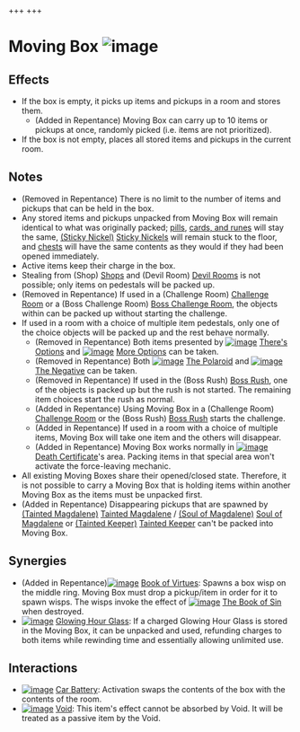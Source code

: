 +++
+++

 # Moving Box ![image](/image/Moving_Box.png) 


Effects
---------


* If the box is empty, it picks up items and pickups in a room and stores them.
	+ (Added in Repentance) Moving Box can carry up to 10 items or pickups at once, randomly picked (i.e. items are not prioritized).
* If the box is not empty, places all stored items and pickups in the current room.


Notes
-------


* (Removed in Repentance) There is no limit to the number of items and pickups that can be held in the box.
* Any stored items and pickups unpacked from Moving Box will remain identical to what was originally packed; [pills](/wiki/Pills "Pills"), [cards, and runes](/wiki/Cards_and_Runes "Cards and Runes") will stay the same, [(Sticky Nickel)](/wiki/Sticky_Nickel "Sticky Nickel") [Sticky Nickels](/wiki/Sticky_Nickel "Sticky Nickel") will remain stuck to the floor, and [chests](/wiki/Chests "Chests") will have the same contents as they would if they had been opened immediately.
* Active items keep their charge in the box.
* Stealing from (Shop) [Shops](/wiki/Shop "Shop") and (Devil Room) [Devil Rooms](/wiki/Devil_Room "Devil Room") is not possible; only items on pedestals will be packed up.
* (Removed in Repentance) If used in a (Challenge Room) [Challenge Room](/wiki/Challenge_Room "Challenge Room") or a (Boss Challenge Room) [Boss Challenge Room](/wiki/Boss_Challenge_Room "Boss Challenge Room"), the objects within can be packed up without starting the challenge.
* If used in a room with a choice of multiple item pedestals, only one of the choice objects will be packed up and the rest behave normally.
	+ (Removed in Repentance) Both items presented by [![image](/image/There%27s_Options.png)](/wiki/There%27s_Options "There's Options") [There's Options](/wiki/There%27s_Options "There's Options") and [![image](/image/More_Options.png)](/wiki/More_Options "More Options") [More Options](/wiki/More_Options "More Options") can be taken.
	+ (Removed in Repentance) Both [![image](/image/The_Polaroid.png)](/wiki/The_Polaroid "The Polaroid") [The Polaroid](/wiki/The_Polaroid "The Polaroid") and [![image](/image/The_Negative.png)](/wiki/The_Negative "The Negative") [The Negative](/wiki/The_Negative "The Negative") can be taken.
	+ (Removed in Repentance) If used in the (Boss Rush) [Boss Rush](/wiki/Boss_Rush "Boss Rush"), one of the objects is packed up but the rush is not started. The remaining item choices start the rush as normal.
	+ (Added in Repentance) Using Moving Box in a (Challenge Room) [Challenge Room](/wiki/Challenge_Room "Challenge Room") or the (Boss Rush) [Boss Rush](/wiki/Boss_Rush "Boss Rush") starts the challenge.
	+ (Added in Repentance) If used in a room with a choice of multiple items, Moving Box will take one item and the others will disappear.
	+ (Added in Repentance) Moving Box works normally in [![image](/image/Death_Certificate.png)](/wiki/Death_Certificate "Death Certificate") [Death Certificate](/wiki/Death_Certificate "Death Certificate")'s area. Packing items in that special area won't activate the force-leaving mechanic.
* All existing Moving Boxes share their opened/closed state. Therefore, it is not possible to carry a Moving Box that is holding items within another Moving Box as the items must be unpacked first.
* (Added in Repentance) Disappearing pickups that are spawned by  [(Tainted Magdalene)](/wiki/Tainted_Magdalene "Tainted Magdalene") [Tainted Magdalene](/wiki/Tainted_Magdalene "Tainted Magdalene") / [(Soul of Magdalene)](/wiki/Cards_and_Runes "Soul of Magdalene") [Soul of Magdalene](/wiki/Cards_and_Runes "Cards and Runes") or  [(Tainted Keeper)](/wiki/Tainted_Keeper "Tainted Keeper") [Tainted Keeper](/wiki/Tainted_Keeper "Tainted Keeper") can't be packed into Moving Box.


Synergies
-----------


* (Added in Repentance)[![image](/image/Book_of_Virtues.png)](/wiki/Book_of_Virtues "Book of Virtues") [Book of Virtues](/wiki/Book_of_Virtues "Book of Virtues"): Spawns a box wisp on the middle ring. Moving Box must drop a pickup/item in order for it to spawn wisps. The wisps invoke the effect of [![image](/image/The_Book_of_Sin.png)](/wiki/The_Book_of_Sin "The Book of Sin") [The Book of Sin](/wiki/The_Book_of_Sin "The Book of Sin") when destroyed.
* [![image](/image/Glowing_Hour_Glass.png)](/wiki/Glowing_Hour_Glass "Glowing Hour Glass") [Glowing Hour Glass](/wiki/Glowing_Hour_Glass "Glowing Hour Glass"): If a charged Glowing Hour Glass is stored in the Moving Box, it can be unpacked and used, refunding charges to both items while rewinding time and essentially allowing unlimited use.


Interactions
--------------


* [![image](/image/Car_Battery.png)](/wiki/Car_Battery "Car Battery") [Car Battery](/wiki/Car_Battery "Car Battery"): Activation swaps the contents of the box with the contents of the room.
* [![image](/image/Void.png)](/wiki/Void "Void") [Void](/wiki/Void "Void"): This item's effect cannot be absorbed by Void. It will be treated as a passive item by the Void.


